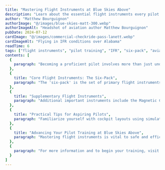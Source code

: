 ```yaml
---
title: "Mastering Flight Instruments at Blue Skies Above"
description: "Learn about the essential flight instruments every pilot must master, practical tips for instrument flying, and how Blue Skies Above supports your training in Lanett, Alabama."
author: "Matthew Bourguignon"
authorImage: "@/images/blue-skies-matt-300.webp"
authorImageAlt: "Headshot of aviation author Matthew Bourguignon"
pubDate: 2024-07-12
cardImage: "@/images/commercial-checkride-pass-lanett.webp"
cardImageAlt: "Flying in IFR conditions over Alabama"
readTime: 6
tags: ["flight instruments", "pilot training", "IFR", "six-pack", "aviation education"]
contents: [
  {
    paragraph: "Becoming a proficient pilot involves more than just understanding the basics of aviation. At Blue Skies Above, located in Lanett, Alabama, we emphasize mastering flight instruments to ensure safety and precision in every flight."
  },
  {
    title: "Core Flight Instruments: The Six-Pack",
    paragraph: "The 'six-pack' is the set of primary flight instruments every pilot learns to use: Airspeed Indicator (ASI), Attitude Indicator (AI), Altimeter, Vertical Speed Indicator (VSI), Heading Indicator (HI), and Turn Coordinator. These instruments provide critical data about speed, orientation, altitude, climb/descent rates, heading, and turn coordination."
  },
  {
    title: "Supplementary Flight Instruments",
    paragraph: "Additional important instruments include the Magnetic Compass (backup heading), navigation tools like VOR, ADF, GPS, and engine instruments such as Tachometer, Oil Pressure/Temperature gauges, and Fuel Quantity indicators."
  },
  {
    title: "Practical Tips for Aspiring Pilots",
    paragraph: "Familiarize yourself with cockpit layouts using simulators, practice regular instrument scanning, engage in local training programs at Blue Skies Above, pursue instrument rating (IFR) training, and leverage our ground school and simulator resources to deepen your understanding."
  },
  {
    title: "Advancing Your Pilot Training at Blue Skies Above",
    paragraph: "Mastering flight instruments is vital to safe and efficient flying. Whether you're beginning your aviation journey or advancing your skills, Blue Skies Above provides expert instruction and comprehensive programs to support your growth as a pilot."
  },
  {
    paragraph: "For more information and to begin your training, visit our website and take off with us in Lanett, AL!"
  }
]
---
```

